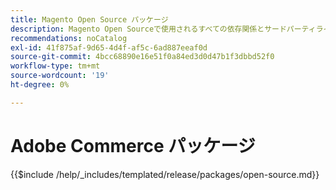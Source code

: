 ```yaml
---
title: Magento Open Source パッケージ
description: Magento Open Sourceで使用されるすべての依存関係とサードパーティライセンスについて説明します。
recommendations: noCatalog
exl-id: 41f875af-9d65-4d4f-af5c-6ad887eeaf0d
source-git-commit: 4bcc68890e16e51f0a84ed3d0d47b1f3dbbd52f0
workflow-type: tm+mt
source-wordcount: '19'
ht-degree: 0%

---
```


# Adobe Commerce パッケージ

{{$include /help/_includes/templated/release/packages/open-source.md}}
